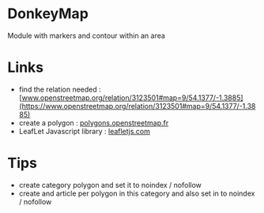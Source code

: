 # DonkeyMap
Module with markers and contour within an area

# Links
- find the relation needed : [www.openstreetmap.org/relation/3123501#map=9/54.1377/-1.3885](https://www.openstreetmap.org/relation/3123501#map=9/54.1377/-1.3885)
- create a polygon : [polygons.openstreetmap.fr](http://polygons.openstreetmap.fr/)
- LeafLet Javascript library : [leafletjs.com](https://leafletjs.com/)

# Tips
- create category polygon and set it to noindex / nofollow
- create and article per polygon in this category and also set in to noindex / nofollow
